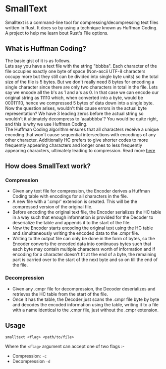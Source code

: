 # SmallText
Smalltext is a command-line tool for compressing/decompressing text files written in Rust. It does so by using a technique known as Huffman Coding.  
A project to help me learn bout Rust's File options.

## What is Huffman Coding?
The basic gist of it is as follows.  
Lets say you have a text file with the string "bbbba". Each character of the file occupies exactly one byte of space (Non-ascii UTF-8 characters occupy more but they still can be divided into single byte units) so the total size of the file is 5 bytes. But we don't really need 8 bytes for encoding a single character since there are only two characters in total in the file. Lets say we encode all the b's as 1 and a's as 0. In that case we can encode our original string as 11110 which, when converted into a byte, would be 00011110, hence we compressed 5 bytes of data down into a single byte.  
Now the question arises, wouldn't this cause errors in the actual byte representation? We have 3 leading zeros before the actual string so wouldn't it ultimately decompress to 'aaabbbba'? You would be quite right, and this is why we use Huffman Coding.  
The Huffman Coding algorithm ensures that all characters receive a unique encoding that won't cause sequential intersections with encodings of any other character. Additionally HC prefers to give shorter codes to more frequently appearing characters and longer ones to less frequently appearing characters, ultimately leading to compression. Read more [here](https://en.wikipedia.org/wiki/Huffman_coding)  

## How does SmallText work?
### Compression 
- Given any text file for compression, the Encoder derives a Huffman Coding table with encodings for all characters in the file.  
- A new file with a '.cmpr' extension is created. This will be the compressed version of the original file.  
- Before encoding the original text file, the Encoder serializes the HC table in a way such that enough information is provided for the Decoder to deserialize the table and appends it to the start of the file.  
- Now the Encoder starts encoding the original text using the HC table and simultaneously writing the encoded data to the .cmpr file.  
- Writing to the output file can only be done in the form of bytes, so the Encoder converts the encoded data into continuous bytes such that each byte may contain multiple characters worth of information and if encoding for a character doesn't fit at the end of a byte, the remaining part is carried over to the start of the next byte and so on till the end of the file.

### Decompression
- Given any .cmpr file for decompression, the Decoder deserializes and retrieves the HC table from the start of the file.  
- Once it has the table, the Decoder just scans the .cmpr file byte by byte and decodes the encoded information using the table, writing it to a file with a name identical to the .cmpr file, just without the .cmpr extension.  

## Usage
```
smalltext <flag> <path/to/file>
```
Where the `<flag>` argument can accept one of two flags :- 
- Compression: `-c`  
- Decompression `-d`